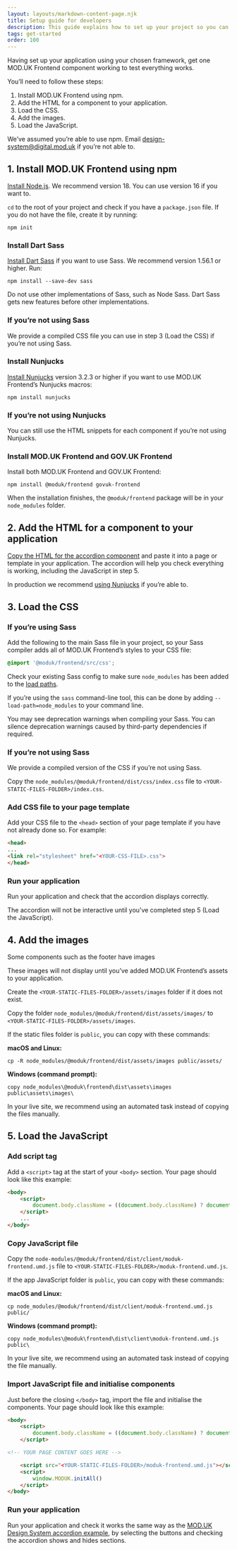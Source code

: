 ```yaml
---
layout: layouts/markdown-content-page.njk
title: Setup guide for developers
description: This guide explains how to set up your project so you can start using the components in the MOD.UK Frontend in production.
tags: get-started
order: 100
---
```


Having set up your application using your chosen framework, get one MOD.UK
Frontend component working to test everything works.

You’ll need to follow these steps:

1. Install MOD.UK Frontend using npm.
2. Add the HTML for a component to your application.
3. Load the CSS.
4. Add the images.
5. Load the JavaScript.

We’ve assumed you’re able to use npm. Email
[design-system@digital.mod.uk](mailto:design-system@digital.mod.uk "mailto:design-system@digital.mod.uk")
if you’re not able to.

## 1. Install MOD.UK Frontend using npm

[Install Node.js](https://nodejs.org/en/). We recommend version 18. You can use
version 16 if you want to.

`cd` to the root of your project and check if you have a `package.json` file. If
you do not have the file, create it by running:

```shell
npm init
```

### Install Dart Sass

[Install Dart Sass](https://www.npmjs.com/package/sass) if you want to use Sass.
We recommend version 1.56.1 or higher. Run:

```shell
npm install --save-dev sass
```

Do not use other implementations of Sass, such as Node Sass. Dart Sass gets new
features before other implementations.

### If you’re not using Sass

We provide a compiled CSS file you can use in step 3 (Load the CSS) if you’re
not using Sass.

### Install Nunjucks

[Install Nunjucks](https://www.npmjs.com/package/nunjucks) version 3.2.3 or
higher if you want to use MOD.UK Frontend’s Nunjucks macros:

```shell
npm install nunjucks
```

### If you’re not using Nunjucks

You can still use the HTML snippets for each component if you’re not using
Nunjucks.

### Install MOD.UK Frontend and GOV.UK Frontend

Install both MOD.UK Frontend and GOV.UK Frontend:

```shell
npm install @moduk/frontend govuk-frontend
```

When the installation finishes, the `@moduk/frontend` package will be in your
`node_modules` folder.

## 2. Add the HTML for a component to your application

[Copy the HTML for the accordion component](/components/accordion/) and paste it
into a page or template in your application. The accordion will help you check
everything is working, including the JavaScript in step 5.

In production we recommend [using Nunjucks](/get-started/use-nunjucks/) if
you’re able to.

## 3. Load the CSS

### If you’re using Sass

Add the following to the main Sass file in your project, so your Sass compiler
adds all of MOD.UK Frontend’s styles to your CSS file:

```scss
@import '@moduk/frontend/src/css';
```

Check your existing Sass config to make sure `node_modules` has been added to
the [load paths](https://sass-lang.com/documentation/cli/dart-sass#load-path).

If you’re using the `sass` command-line tool, this can be done by adding
`--load-path=node_modules` to your command line.

You may see deprecation warnings when compiling your Sass. You can silence
deprecation warnings caused by third-party dependencies if required.

### If you’re not using Sass

We provide a compiled version of the CSS if you’re not using Sass.

Copy the `node_modules/@moduk/frontend/dist/css/index.css` file to
`<YOUR-STATIC-FILES-FOLDER>/index.css`.

### Add CSS file to your page template

Add your CSS file to the `<head>` section of your page template if you have not
already done so. For example:

```html
<head>
...
<link rel="stylesheet" href="<YOUR-CSS-FILE>.css">
</head>
```

### Run your application

Run your application and check that the accordion displays correctly.

The accordion will not be interactive until you’ve completed step 5 (Load the
JavaScript).

## 4. Add the images

Some components such as the footer have images

These images will not display until you’ve added MOD.UK Frontend’s assets to
your application.

Create the `<YOUR-STATIC-FILES-FOLDER>/assets/images` folder if it does not
exist.

Copy the folder `node_modules/@moduk/frontend/dist/assets/images/` to
`<YOUR-STATIC-FILES-FOLDER>/assets/images`.

If the static files folder is `public`, you can copy with these commands:

**macOS and Linux:**

```shell
cp -R node_modules/@moduk/frontend/dist/assets/images public/assets/
```

**Windows (command prompt):**

```batch
copy node_modules\@moduk\frontend\dist\assets\images public\assets\images\
```

In your live site, we recommend using an automated task instead of copying the
files manually.

## 5. Load the JavaScript

### Add script tag

Add a `<script>` tag at the start of your `<body>` section. Your page should
look like this example:

```html
<body>
    <script>
        document.body.className = ((document.body.className) ? document.body.className + 'js-enabled' : 'js-enabled');
    </script>
    ...
</body>
```

### Copy JavaScript file

Copy the `node-modules/@moduk/frontend/dist/client/moduk-frontend.umd.js` file
to `<YOUR-STATIC-FILES-FOLDER>/moduk-frontend.umd.js`.

If the app JavaScript folder is `public`, you can copy with these commands:

**macOS and Linux:**

```shell
cp node_modules/@moduk/frontend/dist/client/moduk-frontend.umd.js public/
```

**Windows (command prompt):**

```batch
copy node_modules\@moduk\frontend\dist\client\moduk-frontend.umd.js public\
```

In your live site, we recommend using an automated task instead of copying the
file manually.

### Import JavaScript file and initialise components

Just before the closing `</body>` tag, import the file and initialise the
components. Your page should look like this example:

```html
<body>
    <script>
        document.body.className = ((document.body.className) ? document.body.className + 'js-enabled' : 'js-enabled');
    </script>

<!-- YOUR PAGE CONTENT GOES HERE -->

    <script src="<YOUR-STATIC-FILES-FOLDER>/moduk-frontend.umd.js"></script>
    <script>
        window.MODUK.initAll()
    </script>
</body>
```

### Run your application

Run your application and check it works the same way as the
[MOD.UK Design System accordion example](/components/accordion/), by selecting
the buttons and checking the accordion shows and hides sections.
